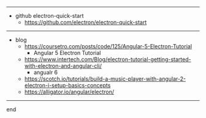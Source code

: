 
---

- github electron-quick-start
    - https://github.com/electron/electron-quick-start

---

- blog
    - https://coursetro.com/posts/code/125/Angular-5-Electron-Tutorial
        - Angular 5 Electron Tutorial
    - https://www.intertech.com/Blog/electron-tutorial-getting-started-with-electron-and-angular-cli/
        - angualr 6
    - https://scotch.io/tutorials/build-a-music-player-with-angular-2-electron-i-setup-basics-concepts
    - https://alligator.io/angular/electron/

---

end